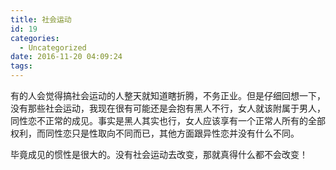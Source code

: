 ```yaml
---
title: 社会运动
id: 19
categories:
  - Uncategorized
date: 2016-11-20 04:09:24
tags:
---
```


有的人会觉得搞社会运动的人整天就知道瞎折腾，不务正业。但是仔细回想一下，没有那些社会运动，我现在很有可能还是会抱有黑人不行，女人就该附属于男人，同性恋不正常的成见。事实是黑人其实也行，女人应该享有一个正常人所有的全部权利，而同性恋只是性取向不同而已，其他方面跟异性恋并没有什么不同。

毕竟成见的惯性是很大的。没有社会运动去改变，那就真得什么都不会改变！